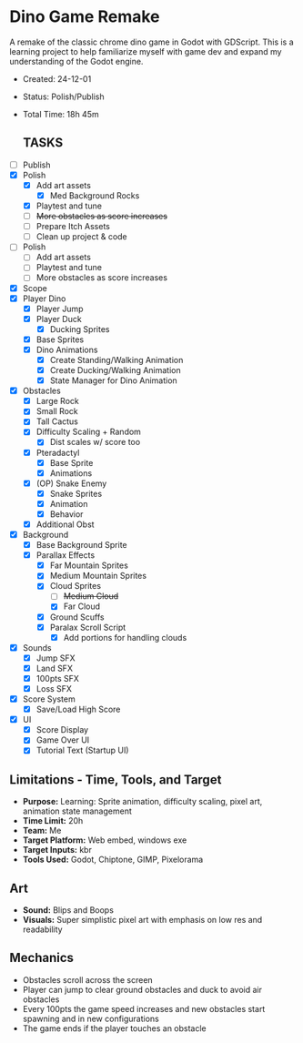 # Dino Game Remake
A remake of the classic chrome dino game in Godot with GDScript. This is a learning project to help familiarize myself with game dev and expand my understanding of the Godot engine.

- Created: 24-12-01
- Status: Polish/Publish
- Total Time: 18h 45m

  ## TASKS
- [ ] Publish
- [x] Polish
	- [x] Add art assets
		- [x] Med Background Rocks
	- [x] Playtest and tune
	- [ ] ~~More obstacles as score increases~~
	- [ ] Prepare Itch Assets
	- [ ] Clean up project & code
 - [ ] Polish
	- [ ] Add art assets
	- [ ] Playtest and tune
	- [ ] More obstacles as score increases

- [x] Scope
- [x] Player Dino
	- [x] Player Jump
	- [x] Player Duck
 		- [x] Ducking Sprites
	- [x] Base Sprites
	- [x] Dino Animations
		- [x] Create Standing/Walking Animation
		- [x] Create Ducking/Walking Animation
		- [x] State Manager for Dino Animation
- [x] Obstacles
	- [x] Large Rock
	- [x] Small Rock
	- [x] Tall Cactus
	- [x] Difficulty Scaling + Random
		- [x] Dist scales w/ score too
	- [x] Pteradactyl
		- [x] Base Sprite
		- [x] Animations
	- [x] (OP) Snake Enemy
		- [x] Snake Sprites
		- [x] Animation
		- [x] Behavior
	- [x] Additional Obst
- [x] Background 
  - [x] Base Background Sprite
  - [x] Parallax Effects
	- [x] Far Mountain Sprites
	- [x] Medium Mountain Sprites
	- [x] Cloud Sprites
		- [ ] ~~Medium Cloud~~
		- [x] Far Cloud
	- [x] Ground Scuffs
	- [x] Paralax Scroll Script
		- [x] Add portions for handling clouds
- [x] Sounds
	- [x] Jump SFX
	- [x] Land SFX
	- [x] 100pts SFX
	- [x] Loss SFX
- [x] Score System
	- [x] Save/Load High Score
- [x] UI
	- [x] Score Display
	- [x] Game Over UI
	- [x] Tutorial Text (Startup UI)

## Limitations - Time, Tools, and Target
- **Purpose:** Learning: Sprite animation, difficulty scaling, pixel art, animation state management
- **Time Limit:** 20h
- **Team:** Me
- **Target Platform:** Web embed, windows exe
- **Target Inputs:** kbr
- **Tools Used:** Godot, Chiptone, GIMP, Pixelorama
## Art
- **Sound:** Blips and Boops
- **Visuals:** Super simplistic pixel art with emphasis on low res and readability
## Mechanics
- Obstacles scroll across the screen
- Player can jump to clear ground obstacles and duck to avoid air obstacles
- Every 100pts the game speed increases and new obstacles start spawning and in new configurations
- The game ends if the player touches an obstacle
